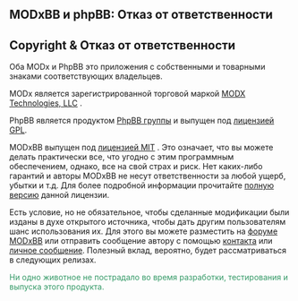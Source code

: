 
<meta http-equiv="Content-Type" content="text/html; charset=utf-8">
<h2>MODxBB и phpBB: Отказ от ответственности</h2>

<h2 class="page-header">Copyright & Отказ от ответственности</h2>
<p>Оба MODx и PhpBB это приложения с собственными и товарными знаками соответствующих владельцев.</p>
<p>MODx является зарегистрированной торговой маркой <a rel="nofollow" href="http://modx.com/">MODX Technologies, LLC</a> .</p>
<p>PhpBB является продуктом <a rel="nofollow" href="http://www.phpbb.com/">PhpBB группы</a> и выпущен под <a rel="nofollow" href="http://opensource.org/licenses/gpl-license.php">лицензией GPL</a>.</p>
<p>MODxBB выпущен под <a rel="nofollow" title="MIT License" href="http://www.opensource.org/licenses/mit-license.php">лицензией MIT</a> . Это означает, что вы можете делать практически все, что угодно с этим программным обеспечением, однако, все на свой страх и риск. Нет каких-либо гарантий и авторы MODxBB не несут ответственности за любой ущерб, убытки и т.д. Для более подробной информации прочитайте <a rel="nofollow" title="MIT License" href="http://www.opensource.org/licenses/mit-license.php">полную версию</a> данной лицензии.</p>
<p>Есть условие, но не обязательное, чтобы сделанные модификации были изданы в духе открытого источника, чтобы дать другим пользователям шанс использования их. Для этого вы можете разместить на <a rel="nofollow" href="http://modxbb.net/forum">форуме MODxBB</a> или отправить сообщение автору с помощью <a rel="nofollow" href="http://www.modxbb.net/index.php?id=6">контакта</a> или <a rel="nofollow" href="http://www.modxbb.net/forum/ucp.php?i=pm&amp;mode=compose&amp;u=2">личное сообщение</a>. Полезный вклад, вероятно, будет рассматриваться в следующих релизах.</p>
<p><span style="color: #339966;">Ни одно животное не пострадало во время разработки, тестирования и выпуска этого продукта.</span></p>